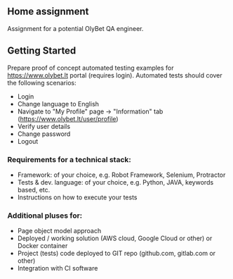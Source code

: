 ## Home assignment

Assignment for a potential OlyBet QA engineer.

## Getting Started

Prepare proof of concept automated testing examples for https://www.olybet.lt portal (requires login). Automated tests should cover the following scenarios:
- Login
- Change language to English
- Navigate to "My Profile" page -> "Information" tab (https://www.olybet.lt/user/profile)
- Verify user details
- Change password
- Logout

### Requirements for a technical stack:

- Framework: of your choice, e.g. Robot Framework, Selenium, Protractor
- Tests & dev. language: of your choice, e.g. Python, JAVA, keywords based, etc.
- Instructions on how to execute your tests


### Additional pluses for:

- Page object model approach
- Deployed / working solution (AWS cloud, Google Cloud or other) or Docker container
- Project (tests) code deployed to GIT repo (github.com, gitlab.com or other)
- Integration with CI software
